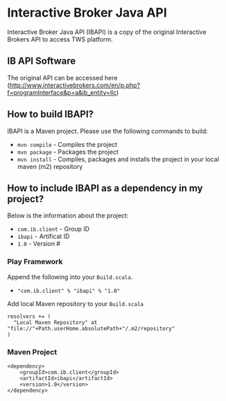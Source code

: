# Interactive Broker Java API
Interactive Broker Java API (IBAPI) is a copy of the original Interactive Brokers API to access TWS
platform.

## IB API Software
The original API can be accessed here (http://www.interactivebrokers.com/en/p.php?f=programInterface&p=a&ib_entity=llc)

## How to build IBAPI?
IBAPI is a Maven project. Please use the following commands to build:

* ```mvn compile``` - Compiles the project
* ```mvn package``` - Packages the project
* ```mvn install``` - Compiles, packages and installs the project in your local maven (m2) repository

## How to include IBAPI as a dependency in my project?

Below is the information about the project:
* ```com.ib.client``` - Group ID
* ```ibapi``` - Artificat ID
* ```1.0``` - Version #

### Play Framework

Append the following into your ```Build.scala```.
* ```"com.ib.client" % "ibapi" % "1.0"```

Add local Maven repository to your ```Build.scala```
```
resolvers += (
  "Local Maven Repository" at "file://"+Path.userHome.absolutePath+"/.m2/repository"
)
```

### Maven Project
```
<dependency>
    <groupId>com.ib.client</groupId>
    <artifactId>ibapi</artifactId>
    <version>1.0</version>
</dependency>
```